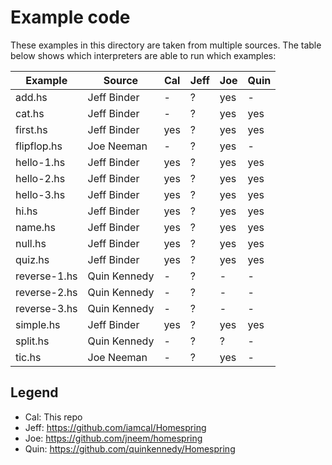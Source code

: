 # Example code

These examples in this directory are taken from multiple sources.
The table below shows which interpreters are able to run which examples:

| Example      | Source       | Cal | Jeff | Joe | Quin |
| ------------ | ------------ | --- | ---- | --- | ---- |
| add.hs       | Jeff Binder  | -   | ?    | yes | -    |
| cat.hs       | Jeff Binder  | -   | ?    | yes | yes  |
| first.hs     | Jeff Binder  | yes | ?    | yes | yes  |
| flipflop.hs  | Joe Neeman   | -   | ?    | yes | -    |
| hello-1.hs   | Jeff Binder  | yes | ?    | yes | yes  |
| hello-2.hs   | Jeff Binder  | yes | ?    | yes | yes  |
| hello-3.hs   | Jeff Binder  | yes | ?    | yes | yes  |
| hi.hs        | Jeff Binder  | yes | ?    | yes | yes  |
| name.hs      | Jeff Binder  | yes | ?    | yes | yes  |
| null.hs      | Jeff Binder  | yes | ?    | yes | yes  |
| quiz.hs      | Jeff Binder  | yes | ?    | yes | yes  |
| reverse-1.hs | Quin Kennedy | -   | ?    | -   | -    |
| reverse-2.hs | Quin Kennedy | -   | ?    | -   | -    |
| reverse-3.hs | Quin Kennedy | -   | ?    | -   | -    |
| simple.hs    | Jeff Binder  | yes | ?    | yes | yes  |
| split.hs     | Quin Kennedy | -   | ?    | ?   | -    |
| tic.hs       | Joe Neeman   | -   | ?    | yes | -    |


## Legend

* Cal: This repo
* Jeff: https://github.com/iamcal/Homespring
* Joe: https://github.com/jneem/homespring
* Quin: https://github.com/quinkennedy/Homespring
